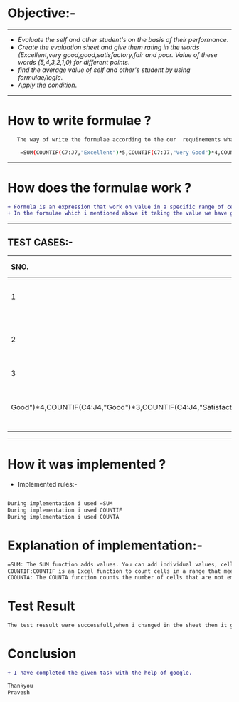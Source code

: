 # **Objective:-**
---------------
- _Evaluate the self and other student's on the basis of their performance_.
- _Create the evaluation sheet and give them rating in the words (Excellent,very good,good,satisfactory,fair and poor. Value of these words (5,4,3,2,1,0) for different points_.
- _find the average value of self and other's student by using formulae/logic_.
- _Apply the condition_.
------------------

# **How to write formulae ?**
```sh
   The way of write the formulae according to the our  requirements what i want in the output.
   ````
```sh
    =SUM(COUNTIF(C7:J7,"Excellent")*5,COUNTIF(C7:J7,"Very Good")*4,COUNTIF(C7:J7,"Good")*3,COUNTIF(C7:J7,"Satisfactory")*2,COUNTIF(C7:J7,"Fair")*1,COUNTIF(C7:J7,"Poor")*0)/COUNTA(C7:J7)
```
-------------

# **How does the formulae work ?**
```diff
+ Formula is an expression that work on value in a specific range of cell.
+ In the formulae which i mentioned above it taking the value we have given to word and adding them and divided by the total no of column according to the range i set. 
```
---------------
## **TEST CASES:-**



| **SNO.**| **Test Case**| **Test Case Description**| **Expected Result**| **Actual Result**|
| :---    | :---:        |:---                   | :---:              |  :-----:         |
|1|Sum |I put the formaule in the  average column{=SUM(COUNTIF(C4:J4,"Excellent")*5, COUNTIF(C4:J4,"Very Good")*4,COUNTIF(C4:J4,"Good")*3,COUNTIF(C4:J4,"Satisfactory")*2,COUNTIF(C4:J4,"Fair")*1,COUNTIF(C4:J4,"Poor")) }| Expected output should be there|**PASSED** |
|2|Average Value |I put the formaule in the  average column{=SUM(COUNTIF(C4:J4,"Excellent")*5, COUNTIF(C4:J4,"Very Good")*4,COUNTIF(C4:J4,"Good")*3,COUNTIF(C4:J4,"Satisfactory")*2,COUNTIF(C4:J4,"Fair")*1,COUNTIF(C4:J4,"Poor"))/COUNTA | Expected average value should be there  |**FAILED** |
|3|Average Value |I modify the formulae and put in the average column {=SUM(COUNTIF(C4:J4,"Excellent")*5, COUNTIF(C4:J4,"Very 
Good")*4,COUNTIF(C4:J4,"Good")*3,COUNTIF(C4:J4,"Satisfactory")*2,COUNTIF(C4:J4,"Fair")*1,COUNTIF(C4:J4,"Poor")*0)/COUNTA(C4:J4)}| Expected average value shoud be there|**PASSED** |


---------------


# **How it was implemented ?**
- Implemented rules:-
```sh

During implementation i used =SUM
During implementation i used COUNTIF
During implementation i used COUNTA
```
# **Explanation of implementation**:-
```sh
=SUM: The SUM function adds values. You can add individual values, cell references or ranges or a mix of all.
COUNTIF:COUNTIF is an Excel function to count cells in a range that meet a single condition. COUNTIF can be used to count cells that contain dates, numbers, and text. 
COOUNTA: The COUNTA function counts the number of cells that are not empty in a range.
```
# **Test Result**
```sh
The test ressult were successfull,when i changed in the sheet then it gives output according. to changes.
```
# **Conclusion**
```diff
+ I have completed the given task with the help of google.
```
```sh
Thankyou
Pravesh
```
